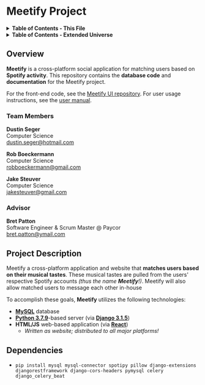 # Meetify Project 

<details><summary><strong>Table of Contents - This File</strong></summary>

- [Overview](#overview)
    - [Team Members](#team-members)
    - [Advisor](#advisor)
- [Project Description](#project-description)

</details>

<details><summary><strong>Table of Contents - Extended Universe</strong></summary>

- [User Manual](docs/user_docs/user_docs.md)
- [User Stories](docs/user_stories.md)
- [Design Diagrams](docs/design_diagrams.pdf)
- [User Interface Specification](docs/ui_spec/UserInterfaceSpec.md)
- Tests
    - [Test Cases](docs/test_cases/TestCases.pdf)
    - [Test Plan](docs/test_cases/TestPlan.pdf)
    - [Test Results](docs/test_cases/TestResults.md)
- Project Progress
    - [Tasks](docs/tasks.md)
    - [Milestones](docs/milestones/milestones.md)
    - [Timeline](docs/milestones/timeline.png)
    - [Effort Matrix](docs/milestones/effort_matrix.png)
- Presentations
    - Midterm
        - [Video Presentation](https://youtu.be/nDZ-knLTBqw)
        - [Slides](docs/presentations/midterm_presentation/midterm_presentation.pdf)
    - Expo
        - [Video Presentation](https://youtu.be/3L6nANa7GtA)
        - [Slides](docs/presentations/expo_presentation/Meetify-Expo-Presentation.pdf)
        - [Poster](docs/presentations/expo_presentation/Meetify-Expo-Poster.pdf)
- Initial Self-Assessment Essays From...
    - [Rob Boeckermann](docs/assessments/fall2020/Rob-Boeckermann-Assessment.md)
    - [Dustin Seger](docs/assessments/fall2020/Dustin-Seger-Assessment.md)
    - [Jake Steuver](docs/assessments/fall2020/Jake-Steuver-Assessment.md)
- Final Self-Assessment Essays From...
    - [Rob Boeckermann](docs/assessments/spring2021/Rob-Boeckermann-Final-Assessment.md)
    - [Dustin Seger](docs/assessments/spring2021/Dustin-Seger-Final-Assessment.md)
    - [Jake Steuver](docs/assessments/spring2021/Jake-Steuver-Final-Assessment.md)
- Professional Biographies From...
    - [Rob Boeckermann](docs/bios/rob-boeckermann-bio.pdf)
    - [Dustin Seger](docs/bios/dustin-seger-bio.md)
    - [Jake Steuver](docs/bios/jake-steuver-bio.md)
- [Hours Summary](docs/milestones/summary_of_hours.md)

</details>

## Overview

**Meetify** is a cross-platform social application for matching users based on
**Spotify activity**. This repository contains the **database code** and
**documentation** for the Meetify project.

For the front-end code, see the [Meetify UI
repository](https://github.com/segeeslice/Meetify-UI). For user usage
instructions, see the [user manual](docs/user_docs/user_docs.md).

### Team Members
**Dustin Seger**  
Computer Science  
dustin.seger@hotmail.com

**Rob Boeckermann**  
Computer Science  
robboeckermann@gmail.com

**Jake Steuver**  
Computer Science  
jakesteuver@gmail.com  

### Advisor
**Bret Patton**  
Software Engineer & Scrum Master @ Paycor  
bret.patton@ymail.com

## Project Description

Meetify a cross-platform application and website that **matches users based on
their musical tastes**. These musical tastes are pulled from the users'
respective Spotify accounts *(thus the name __Meetify__!)*. Meetify will also allow
matched users to message each other in-house 

To accomplish these goals, **Meetify** utilizes the following technologies:

- [**MySQL**](https://www.mysql.com/) database
- [**Python 3.7.9**](https://www.python.org/)-based server (via [**Django 3.1.5**](https://www.djangoproject.com/))
- **HTML/JS** web-based application (via [**React**](https://reactjs.org/))
    - *Written as website; distributed to all major platforms!*

## Dependencies

- `pip install mysql mysql-connector spotipy pillow django-extensions djangorestframework django-cors-headers pymysql celery django_celery_beat`
